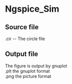 # Ngspice_Sim

## Source file

.cir -- The circle file 

## Output file

The figure is output by gnuplot \
.plt  the gnuplot format \
.png  the picture format 
